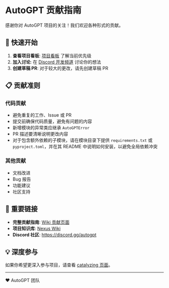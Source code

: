 # AutoGPT 贡献指南

感谢你对 AutoGPT 项目的关注！我们欢迎各种形式的贡献。

## 🚀 快速开始

1. **查看项目看板**: [项目看板](https://github.com/orgs/Significant-Gravitas/projects/1) 了解当前优先级
2. **加入讨论**: 在 [Discord 开发频道](https://discord.com/channels/1092243196446249134/1095817829405704305) 讨论你的想法
3. **创建草稿 PR**: 对于较大的更改，请先创建草稿 PR

## 📋 贡献准则

### 代码贡献
- 避免重复的工作、Issue 或 PR
- 提交前确保代码质量，避免有问题的内容
- 新增模块的异常类应继承 `AutoGPTError`
- PR 描述要清晰说明更改内容
- 对于包含额外依赖的子模块，请在模块目录下提供 `requirements.txt` 或
  `pyproject.toml`，并在其 README 中说明如何安装，以避免全局依赖冲突

### 其他贡献
- 文档改进
- Bug 报告
- 功能建议
- 社区支持

## 🔗 重要链接

- **完整贡献指南**: [Wiki 贡献页面](https://github.com/Significant-Gravitas/Nexus/wiki/Contributing)
- **项目知识库**: [Nexus Wiki](https://github.com/Significant-Gravitas/Nexus/wiki)
- **Discord 社区**: https://discord.gg/autogpt

## 💡 深度参与

如果你希望更深入参与项目，请查看 [catalyzing 页面](https://github.com/Significant-Gravitas/Nexus/wiki/Catalyzing)。

---

❤️ AutoGPT 团队